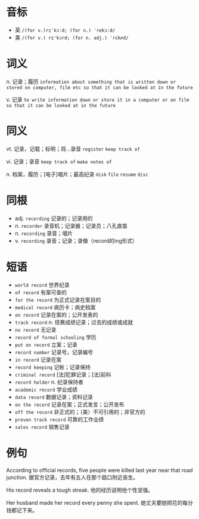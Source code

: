 # 音标

- 英 `/(for v.)rɪˈkɔːd; (for n.) ˈrekɔːd/`
- 美 `/(for v.) rɪˈkɔrd; (for n. adj.) ˈrɛkɚd/`

# 词义

n. 记录；履历
`information about something that is written down or stored on computer, film etc so that it can be looked at in the future`

v. 记录
`to write information down or store it in a computer or on film so that it can be looked at in the future`

# 同义

vt. 记录，记载；标明；将...录音
`register` `keep track of`

vi. 记录；录音
`keep track of` `make notes of`

n. 档案，履历；[电子]唱片；最高纪录
`disk` `file` `resume` `disc`

# 同根

- adj. `recording` 记录的；记录用的
- n. `recorder` 录音机；记录器；记录员；八孔直笛
- n. `recording` 录音；唱片
- v. `recording` 录音；记录；录像（record的ing形式）

# 短语

- `world record` 世界纪录
- `of record` 有案可查的
- `for the record` 为正式记录在案目的
- `medical record` 病历卡；病史档案
- `on record` 记录在案的；公开发表的
- `track record` n. 径赛成绩记录；过去的成绩或成就
- `no record` 无记录
- `record of formal schooling` 学历
- `put on record` 立案；记录
- `record number` 记录号，记录编号
- `in record` 记录在案
- `record keeping` 记帐；记录保持
- `criminal record` [法]犯罪记录；[法]前科
- `record holder` n. 纪录保持者
- `academic record` 学业成绩
- `data record` 数据记录；资料记录
- `on the record` 记录在案；正式发言；公开发布
- `off the record` 非正式的；（美）不可引用的；非官方的
- `proven track record` 可靠的工作业绩
- `sales record` 销售记录

# 例句

According to official records, five people were killed last year near that road junction.
据官方记录，去年有五人在那个路口附近丧生。

His record reveals a tough streak.
他的经历说明他个性坚强。

Her husband made her record every penny she spent.
她丈夫要她把花的每分钱都记下来。


